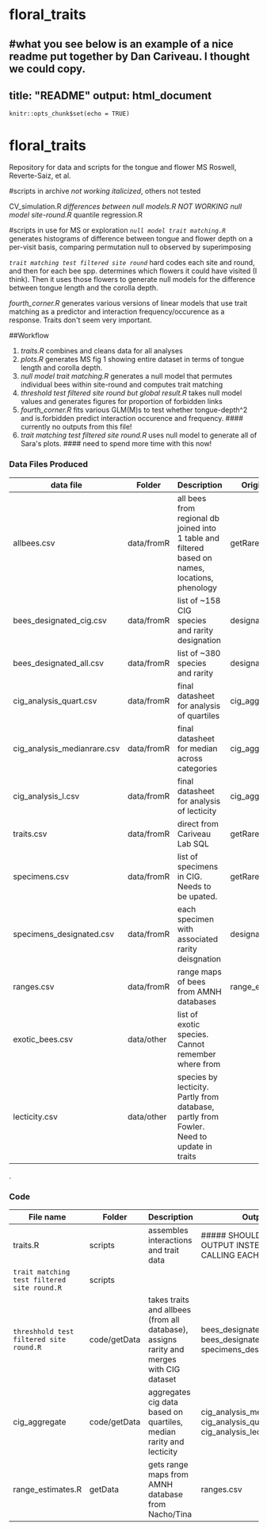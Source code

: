 # floral_traits
#what you see below is an example of a nice readme put together by Dan Cariveau. I thought we could copy. 
---
title: "README"
output: html_document
---

```{r setup, include=FALSE}
knitr::opts_chunk$set(echo = TRUE)
```

# floral_traits
Repository for data and scripts for the tongue and flower MS Roswell, Reverte-Saiz, et al. 

#scripts in archive *not working italicized*, others not tested

CV_simulation.R
*differences between null models.R*
*NOT WORKING null model site-round.R*
quantile regression.R

#scripts in use for MS or exploration
*`null model trait matching.R`* generates histograms of difference between tongue and flower depth on a per-visit basis, comparing permutation null to observed by superimposing

*`trait matching test filtered site round`* hard codes each site and round, and then for each bee spp. determines which flowers it could have visited (I think). Then it uses those flowers to generate null models for the difference between tongue length and the corolla depth. 

*fourth_corner.R* generates various versions of linear models that use trait matching as a predictor and interaction frequency/occurence as a response. Traits don't seem very important. 


##Workflow
1. *traits.R* combines and cleans data for all analyses
2. *plots.R*  generates MS fig 1 showing entire dataset in terms of tongue length and corolla depth.
3. *null model trait matching.R* generates a null model that permutes individual bees within site-round and computes trait matching
4. *threshold test filtered site round but global result.R* takes null model values and generates figures for proportion of forbidden links
5. *fourth_corner.R* fits various GLM(M)s to test whether tongue-depth^2 and is.forbidden predict interaction occurence and frequency. #### currently no outputs from this file!
6. *trait matching test filtered site round.R* uses null model to generate all of Sara's plots. #### need to spend more time with this now!


### Data Files Produced
 data file | Folder     | Description  | Origin Code |
-----------|---------------|------------------------------------- | --------
allbees.csv | data/fromR   | all bees from regional db joined into 1 table and filtered based on names, locations, phenology | getRare.R
bees_designated_cig.csv | data/fromR | list of ~158 CIG species and rarity designation | designate_Rare.R
 bees_designated_all.csv | data/fromR | list of ~380  species and rarity | designate_Rare.R
cig_analysis_quart.csv |  data/fromR  | final datasheet for analysis of quartiles | cig_aggregate.R
cig_analysis_medianrare.csv |  data/fromR  | final datasheet for median across categories | cig_aggregate.R
cig_analysis_l.csv |  data/fromR  | final datasheet for analysis of lecticity| cig_aggregate.R
traits.csv |  data/fromR| direct from Cariveau Lab SQL | getRare.R
specimens.csv | data/fromR | list of specimens in CIG. Needs to be upated. | getRare.R
specimens_designated.csv | data/fromR | each specimen with associated rarity deisgnation |designate_Rare.R
ranges.csv | data/fromR | range maps of bees from AMNH databases | range_estimates.R
exotic_bees.csv | data/other  | list of exotic species. Cannot remember where from | 
lecticity.csv | data/other  | species by lecticity. Partly from database, partly from Fowler. Need to update in traits | 




.

### Code
File name  |Folder     |  Description   | Output
-----------|---------------|----------------------------- |------|
traits.R    | scripts |  assembles interactions and trait data| ##### SHOULD MAKE AN OUTPUT INSTEAD OF CALLING EACH TIME?
`trait matching test filtered site round.R`  | scripts |   |
`threshhold test filtered site round.R`|code/getData |  takes traits and allbees (from all database),  assigns rarity and merges with CIG dataset | bees_designated_cig.csv, bees_designated_all.csv, specimens_designated.csv
cig_aggregate | code/getData | aggregates cig data based on quartiles, median rarity and lecticity| cig_analysis_medianrare.csv, cig_analysis_quarts.csv, cig_analysis_lecticity.csv
range_estimates.R | getData | gets range maps from AMNH database from Nacho/Tina | ranges.csv

